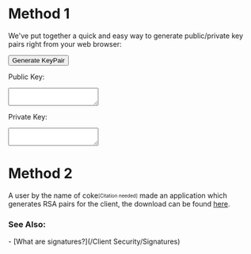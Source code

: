 # Method 1

We've put together a quick and easy way to generate public/private key pairs right from your web browser:

<button class="md-button md-button--primary" onClick="generateKey()">Generate KeyPair</button>

Public Key:
<textarea type="text" class="textArea" id="publicKey" readonly>
</textarea>

Private Key:
<textarea type="text" class="textArea" id="privateKey" readonly>
</textarea>

<script src="/assets/KeyGeneration.js"></script> 

# Method 2

A user by the name of coke<sub><sup>[Citation needed]</sup></sub> made an application which generates RSA pairs for the client, the download can be found [here](/hidden/Download#906c8ec652e43b043603b97fc0e31a626448e65bdf4819c7a8c4bc18a768d8a8).


<h3 id="see-also">See Also:</h3>
- [What are signatures?](/Client Security/Signatures)